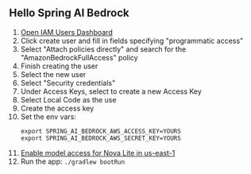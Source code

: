 Hello Spring AI Bedrock
-----------------------

1. [Open IAM Users Dashboard](https://us-east-1.console.aws.amazon.com/iam/home?region=us-east-1#/users)
2. Click create user and fill in fields specifying "programmatic access"
3. Select "Attach policies directly" and search for the "AmazonBedrockFullAccess" policy
4. Finish creating the user
5. Select the new user
6. Select "Security credentials"
7. Under Access Keys, select to create a new Access Key
8. Select Local Code as the use
9. Create the access key
10. Set the env vars:
    ```
    export SPRING_AI_BEDROCK_AWS_ACCESS_KEY=YOURS
    export SPRING_AI_BEDROCK_AWS_SECRET_KEY=YOURS
    ```
11. [Enable model access for Nova Lite in us-east-1](https://us-east-1.console.aws.amazon.com/bedrock/home?region=us-east-1#/modelaccess)
12. Run the app: `./gradlew bootRun`
